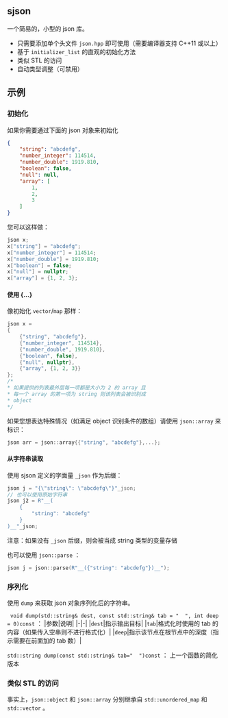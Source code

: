 ## sjson
 一个简易的，小型的 json 库。

 - 只需要添加单个头文件 `json.hpp` 即可使用（需要编译器支持 C++11 或以上）
 - 基于 `initializer_list` 的直观的初始化方法
 - 类似 STL 的访问
 - 自动类型调整（可禁用）

## 示例

### 初始化

如果你需要通过下面的 json 对象来初始化

```json
{
    "string": "abcdefg",
    "number_integer": 114514,
    "number_double": 1919.810,
    "boolean": false,
    "null": null,
    "array": [
        1,
        2,
        3
    ]
}
```

您可以这样做：

```c++
json x;
x["string"] = "abcdefg";
x["number_integer"] = 114514;
x["number_double"] = 1919.810;
x["boolean"] = false;
x["null"] = nullptr;
x["array"] = {1, 2, 3};
```

#### 使用 \{...}

像初始化 `vector`/`map` 那样：

```c++
json x =
{
    {"string", "abcdefg"},
    {"number_integer", 114514},
    {"number_double", 1919.810},
    {"boolean", false},
    {"null", nullptr},
    {"array", {1, 2, 3}}
};
/*
* 如果提供的列表最外层每一项都是大小为 2 的 array 且
* 每一个 array 的第一项为 string 则该列表会被识别成
* object
*/
```

如果您想表达特殊情况（如满足 object 识别条件的数组）请使用 `json::array` 来标识：
```c++
json arr = json::array{{"string", "abcdefg"},...};
```

#### 从字符串读取

使用 sjson 定义的字面量 `_json` 作为后缀：
```c++
json j = "{\"string\": \"abcdefg\"}"_json;
// 也可以使用原始字符串
json j2 = R"__(
    {
        "string": "abcdefg"
    }
)__"_json;
```
注意：如果没有 `_json` 后缀，则会被当成 string 类型的变量存储

也可以使用 `json::parse` ：

```c++
json j = json::parse(R"__({"string": "abcdefg"})__");
```

### 序列化

使用 `dump` 来获取 json 对象序列化后的字符串。

` void dump(std::string& dest, const std::string& tab = "  ", int deep = 0)const` ： 
|参数|说明|
|-|-|
|`dest`|指示输出目标|
|`tab`|格式化时使用的 tab 的内容（如果传入空串则不进行格式化）|
|`deep`|指示该节点在根节点中的深度（指示需要在前面加的 tab 数）|

`std::string dump(const std::string& tab="  ")const` ： 上一个函数的简化版本


### 类似 STL 的访问

事实上，`json::object` 和 `json::array` 分别继承自 `std::unordered_map` 和 `std::vector` 。

```c++
```
